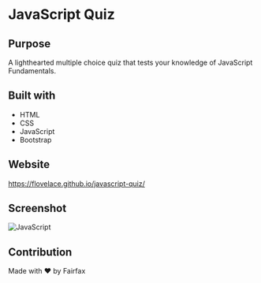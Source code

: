 # JavaScript Quiz
## Purpose
A lighthearted multiple choice quiz that tests your knowledge of JavaScript Fundamentals.

## Built with
* HTML
* CSS
* JavaScript
* Bootstrap

## Website
https://flovelace.github.io/javascript-quiz/

## Screenshot
![JavaScript](https://user-images.githubusercontent.com/86391225/134621377-beb61b7f-c3a1-46d4-b0f9-8ffe3501444f.png)

## Contribution
Made with ❤️ by Fairfax